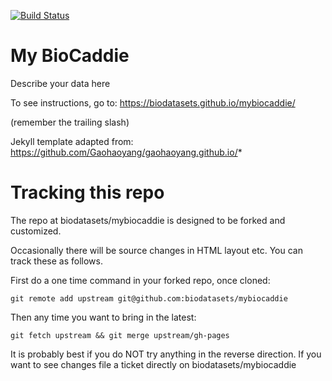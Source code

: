 [![Build Status](https://travis-ci.org/jmcmurry/mybiocaddie.svg?branch=gh-pages)](https://travis-ci.org/jmcmurry/mybiocaddie)

# My BioCaddie

Describe your data here

To see instructions, go to: https://biodatasets.github.io/mybiocaddie/

(remember the trailing slash)

Jekyll template adapted from: https://github.com/Gaohaoyang/gaohaoyang.github.io/*

# Tracking this repo

The repo at biodatasets/mybiocaddie is designed to be forked and customized.

Occasionally there will be source changes in HTML layout etc. You can track these as follows.

First do a one time command in your forked repo, once cloned:

```
git remote add upstream git@github.com:biodatasets/mybiocaddie
```

Then any time you want to bring in the latest:

```
git fetch upstream && git merge upstream/gh-pages
```

It is probably best if you do NOT try anything in the reverse direction. If you want to see changes file a ticket directly on biodatasets/mybiocaddie

